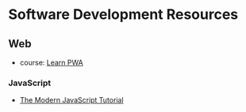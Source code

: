
# Software Development Resources

## Web

- course: [Learn PWA](https://web.dev/learn/pwa/)

### JavaScript

- [The Modern JavaScript Tutorial](https://javascript.info/)



